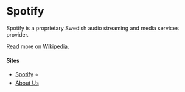# Spotify

Spotify is a proprietary Swedish audio streaming and media services provider.

Read more on [Wikipedia](https://en.wikipedia.org/wiki/Spotify).

#### Sites
- [Spotify](https://open.spotify.com) ⭐
- [About Us](https://www.spotify.com/us/about-us/contact)
